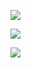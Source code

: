![](https://i.imgur.com/mWnBiCT.png)


![](blob:https://imgur.com/6ed15f67-1b3d-4775-bb0e-0b2a53ca0e40)


![](https://i.imgur.com/gMwzO4V.png)
